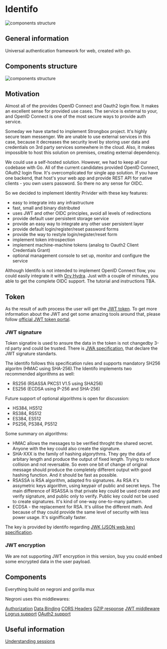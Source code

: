 # Identifo

![components structure](https://raw.githubusercontent.com/MadAppGang/identifo/master/docs/identifo.jpg)

## General information

Universal authentication framework for web, created with go.

## Components structure

![components structure](https://raw.githubusercontent.com/MadAppGang/identifo/master/docs/structure.png)

## Motivation

Almost all of the provides OpenID Connect and Oauth2 login flow. It makes an excellent sense for provided use cases. The service is external to your, and OpenID Connect is one of the most secure ways to provide auth service.

Someday we have started to implement Strongbox project. It's highly secure team messenger.  We are unable to use external services in this case, because it decreases the security level by storing user data and credentials on 3rd party services somewhere in the cloud. Also, it makes impossible to host this solution on premises, creating external dependency.

We could use a self-hosted solution. However, we had to keep all our codebase with Go. All of the current candidates provided OpenID Connect, OAuth2 login flow. It's overcomplicated for single app solution. If you have one backend, that host's your web app and provide REST API for native clients - you own users password. So there no any sense for OIDC. 

So we decided to implement Identity Privider with these key features:

- easy to integrate into any infrastructure
- fast, small and binary distributed
- uses JWT and other OIDC principles, avoid all levels of redirections 
- provide default user persistent storage service
- provide an easy way to integrate any other user persistent layer
- provide default login/register/reset password forms 
- provide the way to  restyle login/register/reset form
- implement token introspection
- implement machine-machine tokens (analog to Oauth2 Client Credentials Grant)
- optional management console to set up, monitor and configure the service 

Although Identifo is not intended to implement OpenID Connect flow, you could easily integrate it with [Ory Hydra](https://www.ory.sh). Just with a couple of minutes, you able to get the complete OIDC support. The tutorial and instructions TBA. 

## Token

As the result of auth process the user will get the [JWT token](https://tools.ietf.org/html/rfc7519).
To get more information about the JWT and get some amazing tools around that, please follow [official JWT token portal](https://jwt.io).

### JWT signature

Token signatire is used to ansure the data in the token is not changedby 3-rd party and could be trusted. 
There is [JWA specification](https://tools.ietf.org/html/rfc7518), that declare the JWT signature standarts. 

The identifo follows this specification rules and supports mandatory SH256 algoritm (HMAC using SHA-256).The Identifo implements two recommended algorithms as well:

- RS256 (RSASSA PKCS1 V1.5 using SHA256)
- ES256 (ECDSA using P-256 and SHA-256)

Future support of optional algorithms is open for discussion:

- HS384, HS512
- RS384, RS512
- ES384, ES512
- PS256, PS384, PS512

Some summary on algorithms:

- HMAC allows the messages to be verified throght the shared secret. Anyone with the key could also create the signature.
- SHA-XXX is the family of hashing algorythms. They gey the data of arbitary length and produce the output of fixed length. Trying to reduce collision and not reversable. So even one bit of change of original message should produce the completely different output with good hashing function. And it should be fast as possible.
- RSASSA is RSA algorithm, adapted fro signatures. As RSA it's assymetric keys algorithm, using keypair of public and secret keys. The main difference of RSASSA is that private key could be used create and verify signature, and public only to verify. Public key could not be used to create signatures. It's kind of one-way one-to-many pattern.
- ECDSA - the replacement for RSA. It's ulilise the different math. And because of thay could provide the same level of security with less power usage. It's signiffically faster. 

The key is provided by identifo regarding [JWK (JSON web key) specification](https://tools.ietf.org/html/rfc7517).

### JWT encryption

We are not supporting JWT encryption in this version, buy you could embed some encrypted data in the user payload.

## Components

Everything build on negroni and gorilla mux

Negroni uses this middlewares:

[Authorization](https://github.com/casbin/negroni-authz)
[Data Binding](https://github.com/mholt/binding)
[CORS Headers](https://github.com/rs/cors)
[GZIP response](https://github.com/phyber/negroni-gzip)
[JWT middleware](https://github.com/auth0/go-jwt-middleware)
[Logrus support](https://github.com/meatballhat/negroni-logrus)
[OAuth2 support](https://github.com/goincremental/negroni-oauth2)

## Useful information

[Understanding sessions](https://blog.questionable.services/article/map-string-interface/)